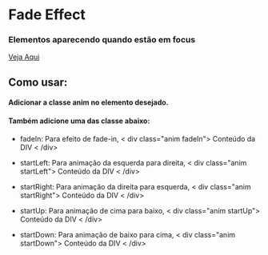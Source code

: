 # Fade Effect
### Elementos aparecendo quando estão em focus

<a href="https://jsfiddle.net/phscezario/uy8ce57z/1/" target="new">Veja Aqui</a>

## Como usar:

#### Adicionar a classe anim no elemento desejado.
#### Também adicione uma das classe abaixo:

- fadeIn: Para efeito de fade-in, < div class="anim fadeIn"> Conteúdo da DIV < /div>

- startLeft: Para animação da esquerda para direita, < div class="anim startLeft"> Conteúdo da DIV < /div>

- startRight: Para animação da direita para esquerda, < div class="anim startRight"> Conteúdo da DIV < /div>

- startUp: Para animação de cima para baixo, < div class="anim startUp"> Conteúdo da DIV < /div>

- startDown: Para animação de baixo para cima, < div class="anim startDown"> Conteúdo da DIV < /div>